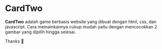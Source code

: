 # CardTwo

**CardTwo** adalah game berbasis website yang dibuat dengan html, css, dan javascript. Cara memainkannya cukup mudah yaitu dengan mencocokkan 2 gambar yang dipilih hingga selesai.

Thanks 🐣

